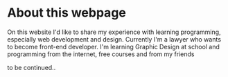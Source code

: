About this webpage
==================

On this website I'd like to share my experience with learning programming, especially web development and design. Currently I'm a lawyer who wants to become front-end developer. I'm learning Graphic Design at school and programming from the internet, free courses and from my friends

to be continued..
